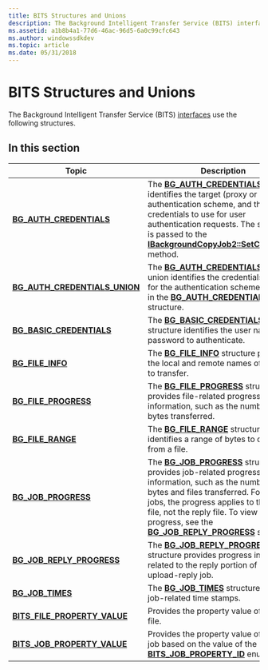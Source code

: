 ```yaml
---
title: BITS Structures and Unions
description: The Background Intelligent Transfer Service (BITS) interfaces use the following structures.
ms.assetid: a1b8b4a1-77d6-46ac-96d5-6a0c99cfc643
ms.author: windowssdkdev
ms.topic: article
ms.date: 05/31/2018
---
```


# BITS Structures and Unions

The Background Intelligent Transfer Service (BITS) [interfaces](bits-interfaces.md) use the following structures.

## In this section



| Topic                                                                        | Description                                                                                                                                                                                                                                                                                                                                                 |
|------------------------------------------------------------------------------|-------------------------------------------------------------------------------------------------------------------------------------------------------------------------------------------------------------------------------------------------------------------------------------------------------------------------------------------------------------|
| [**BG\_AUTH\_CREDENTIALS**](/windows/desktop/api/Bits1_5/ns-bits1_5-__midl_ibackgroundcopyjob2_0005)<br/>              | The [**BG\_AUTH\_CREDENTIALS**](/windows/desktop/api/Bits1_5/ns-bits1_5-__midl_ibackgroundcopyjob2_0005) structure identifies the target (proxy or server), authentication scheme, and the user's credentials to use for user authentication requests. The structure is passed to the [**IBackgroundCopyJob2::SetCredentials**](/windows/desktop/api/Bits1_5/nf-bits1_5-ibackgroundcopyjob2-setcredentials) method.<br/>                  |
| [**BG\_AUTH\_CREDENTIALS\_UNION**](/windows/desktop/api/Bits1_5/ns-bits1_5-__midl_ibackgroundcopyjob2_0004)<br/> | The [**BG\_AUTH\_CREDENTIALS\_UNION**](/windows/desktop/api/Bits1_5/ns-bits1_5-__midl_ibackgroundcopyjob2_0004) union identifies the credentials to use for the authentication scheme specified in the [**BG\_AUTH\_CREDENTIALS**](/windows/desktop/api/Bits1_5/ns-bits1_5-__midl_ibackgroundcopyjob2_0005) structure.<br/>                                                                                                                     |
| [**BG\_BASIC\_CREDENTIALS**](/windows/desktop/api/Bits1_5/ns-bits1_5-__midl_ibackgroundcopyjob2_0003)<br/>            | The [**BG\_BASIC\_CREDENTIALS**](/windows/desktop/api/Bits1_5/ns-bits1_5-__midl_ibackgroundcopyjob2_0003) structure identifies the user name and password to authenticate.<br/>                                                                                                                                                                                                                      |
| [**BG\_FILE\_INFO**](/windows/desktop/api/Bits/ns-bits-_bg_file_info)<br/>                            | The [**BG\_FILE\_INFO**](/windows/desktop/api/Bits/ns-bits-_bg_file_info) structure provides the local and remote names of the file to transfer.<br/>                                                                                                                                                                                                                                |
| [**BG\_FILE\_PROGRESS**](/windows/desktop/api/Bits/ns-bits-_bg_file_progress)<br/>                    | The [**BG\_FILE\_PROGRESS**](/windows/desktop/api/Bits/ns-bits-_bg_file_progress) structure provides file-related progress information, such as the number of bytes transferred.<br/>                                                                                                                                                                                                |
| [**BG\_FILE\_RANGE**](/windows/desktop/api/Bits2_0/ns-bits2_0-_bg_file_range)<br/>                          | The [**BG\_FILE\_RANGE**](/windows/desktop/api/Bits2_0/ns-bits2_0-_bg_file_range) structure identifies a range of bytes to download from a file.<br/>                                                                                                                                                                                                                                      |
| [**BG\_JOB\_PROGRESS**](/windows/desktop/api/Bits/ns-bits-_bg_job_progress)<br/>                      | The [**BG\_JOB\_PROGRESS**](/windows/desktop/api/Bits/ns-bits-_bg_job_progress) structure provides job-related progress information, such as the number of bytes and files transferred. For upload jobs, the progress applies to the upload file, not the reply file. To view reply file progress, see the [**BG\_JOB\_REPLY\_PROGRESS**](/windows/desktop/api/Bits1_5/ns-bits1_5-_bg_job_reply_progress) structure.<br/> |
| [**BG\_JOB\_REPLY\_PROGRESS**](/windows/desktop/api/Bits1_5/ns-bits1_5-_bg_job_reply_progress)<br/>         | The [**BG\_JOB\_REPLY\_PROGRESS**](/windows/desktop/api/Bits1_5/ns-bits1_5-_bg_job_reply_progress) structure provides progress information related to the reply portion of an upload-reply job.<br/>                                                                                                                                                                                       |
| [**BG\_JOB\_TIMES**](/windows/desktop/api/Bits/ns-bits-_bg_job_times)<br/>                            | The [**BG\_JOB\_TIMES**](/windows/desktop/api/Bits/ns-bits-_bg_job_times) structure provides job-related time stamps.<br/>                                                                                                                                                                                                                                                           |
| [**BITS\_FILE\_PROPERTY\_VALUE**](/windows/desktop/api/Bits5_0/ns-bits5_0-__midl___midl_itf_bits5_0_0000_0000_0005)<br/>   | Provides the property value of a BITS file.<br/>                                                                                                                                                                                                                                                                                                      |
| [**BITS\_JOB\_PROPERTY\_VALUE**](/windows/desktop/api/Bits5_0/ns-bits5_0-__midl___midl_itf_bits5_0_0000_0000_0003)<br/>     | Provides the property value of the BITS job based on the value of the [**BITS\_JOB\_PROPERTY\_ID**](/windows/desktop/api/Bits5_0/ne-bits5_0-__midl___midl_itf_bits5_0_0000_0000_0002) enumeration.<br/>                                                                                                                                                                                                       |



 

 

 





